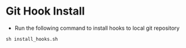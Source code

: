 # Git Hook Install

* Run the following command to install hooks to local git repository
```Shell
sh install_hooks.sh
```
